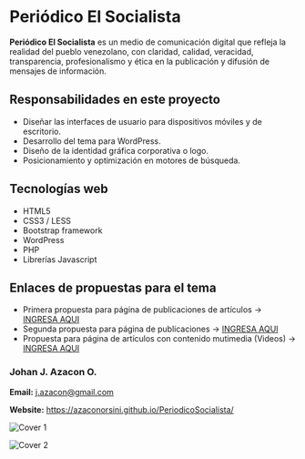 # Periódico El Socialista

**Periódico El Socialista** es un medio de comunicación digital que refleja la realidad del pueblo venezolano, con claridad, calidad, veracidad, transparencia, profesionalismo y ética en la publicación y difusión de mensajes de información.

## Responsabilidades en este proyecto

- Diseñar las interfaces de usuario para dispositivos móviles y de escritorio.
- Desarrollo del tema para WordPress.
- Diseño de la identidad gráfica corporativa o logo.
- Posicionamiento y optimización en motores de búsqueda.

## Tecnologías web

- HTML5
- CSS3 / LESS
- Bootstrap framework
- WordPress
- PHP
- Librerías Javascript

## Enlaces de propuestas para el tema

- Primera propuesta para página de publicaciones de artículos -> [INGRESA AQUI](https://azaconorsini.github.io/PeriodicoSocialista/single.html)
- Segunda propuesta para página de publicaciones -> [INGRESA AQUI](https://azaconorsini.github.io/PeriodicoSocialista/single-2.html)
- Propuesta para página de artículos con contenido mutimedia (Videos) -> [INGRESA AQUI](https://azaconorsini.github.io/PeriodicoSocialista/single-video.html)

### Johan J. Azacon O.
**Email:** j.azacon@gmail.com

**Website:** https://azaconorsini.github.io/PeriodicoSocialista/

![Cover 1](https://mir-s3-cdn-cf.behance.net/project_modules/1400_opt_1/1c498453600019.5939d0ef4472a.jpg)


![Cover 2](https://mir-s3-cdn-cf.behance.net/project_modules/1400_opt_1/4d461753600019.5939d27256743.jpg)